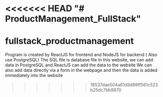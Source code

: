 <<<<<<< HEAD
"# ProductManagement_FullStack" 
=======
# fullstack_productmanagement
Program is created by ReactJS for frontend and NodeJS for backend ( Also use PostgreSQL)
The SQL file is database file
In this website, we can add data in PostgreSQL and ReactJS can add the data to the website
We can also add data directly via a form in the webpage and then the data is added immediately into the website
>>>>>>> 18537dae504a61d9d89ff561c523b25dc7bb8870
